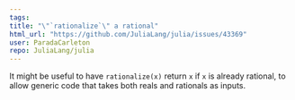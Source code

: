 ```yaml
---
tags: 
title: "\"`rationalize`\" a rational"
html_url: "https://github.com/JuliaLang/julia/issues/43369"
user: ParadaCarleton
repo: JuliaLang/julia
---
```


It might be useful to have `rationalize(x)` return `x` if `x` is already rational, to allow generic code that takes both reals and rationals as inputs.